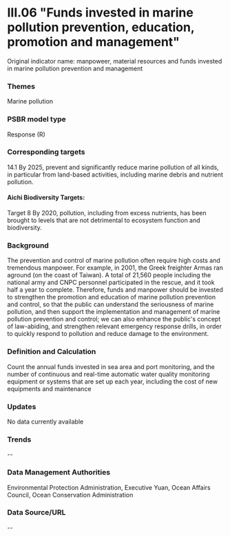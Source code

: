 # III.06 "Funds invested in marine pollution prevention, education, promotion and management"
Original indicator name: manpoweer, material resources and funds invested in marine pollution prevention and management

<script type="text/javascript" src="http://cdn.mathjax.org/mathjax/latest/MathJax.js?config=TeX-AMS-MML_HTMLorMML"></script>

### Themes
Marine pollution
### PSBR model type
Response (R)
### Corresponding targets
14.1 By 2025, prevent and significantly reduce marine pollution of all kinds, in particular from land-based activities, including marine debris and nutrient pollution.
#### Aichi Biodiversity Targets:
Target 8 By 2020, pollution, including from excess nutrients, has been brought to levels that are not detrimental to ecosystem function and biodiversity.
### Background
The prevention and control of marine pollution often require high costs and tremendous manpower. For example, in 2001, the Greek freighter Armas ran aground (on the coast of Taiwan). A total of 21,560 people including the national army and CNPC personnel participated in the rescue, and it took half a year to complete. Therefore, funds and manpower should be invested to strengthen the promotion and education of marine pollution prevention and control, so that the public can understand the seriousness of marine pollution, and then support the implementation and management of marine pollution prevention and control; we can also enhance the public's concept of law-abiding, and strengthen relevant emergency response drills, in order to quickly respond to pollution and reduce damage to the environment.
### Definition and Calculation
Count the annual funds invested in sea area and port monitoring, and the number of continuous and real-time automatic water quality monitoring equipment or systems that are set up each year, including the cost of new equipments and maintenance
### Updates
No data currently available
### Trends
--
### Data Management Authorities
Environmental Protection Administration, Executive Yuan, Ocean Affairs Council, Ocean Conservation Administration
### Data Source/URL
--
